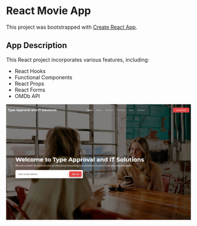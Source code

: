 # React Movie App 

This project was bootstrapped with [Create React App](https://create-react-app.dev/).

## App Description

This React project incorporates various features, including:

- React Hooks
- Functional Components
- React Props
- React Forms
- OMDb API


![Alt text](ta_home.jpeg)
